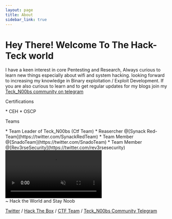```yaml
---
layout: page
title: About
sidebar_link: true
---
```


<h1 class="message">
  Hey There! Welcome To The Hack-Teck world
</h1>

I have a keen interest in core Pentesting and Research, Always curious to learn new things especially about wifi and system hacking.
looking forward to increasing my knowledge in Binary exploitation / Exploit Development. If you are also curious to learn and to get regular updates for my blogs join my [Teck_N00bs community on telegram](https://t.me/Teck_N00bs)
<p class="message">
  Certifications
</p>
* CEH
* OSCP
<p class="message">
  Teams
</p>
* Team Leader of Teck_N00bs (Ctf Team)
* Reasercher @[Synack Red-Team](https://twitter.com/SynackRedTeam)
* Team Member @[SnadoTeam](https://twitter.com/SnadoTeam)
* Team Member @[Rev3rseSecurity](https://twitter.com/rev3rsesecurity)
<div class="background-wrap">
	<video id="video-bg-elem" preload="auto" autoplay="true" loop="loop" muted="muted">
		<Source src="https://media.giphy.com/media/l4FGF4DVYSeS5oIx2/giphy.mp4" type="video/mp4">
	</video>
</div>
~ Hack the World and Stay Noob

[Twitter](https://twitter.com/Teck__K2) / [Hack The Box](https://www.hackthebox.eu/profile/966) / [CTF Team](https://ctftime.org/team/20102) /
[Teck_N00bs Community Telegram](https://t.me/Teck_N00bs)

<script src="https://www.hackthebox.eu/badge/966"></script>

